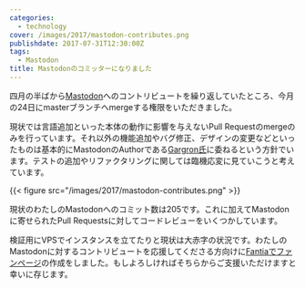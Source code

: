 ```yaml
---
categories:
  - technology
cover: /images/2017/mastodon-contributes.png
publishdate: 2017-07-31T12:30:00Z
tags:
  - Mastodon
title: Mastodonのコミッターになりました
---
```


四月の半ばから[Mastodon](https://joinmastodon.org/)へのコントリビュートを繰り返していたところ、今月の24日にmasterブランチへmergeする権限をいただきました。

現状では言語追加といった本体の動作に影響を与えないPull Requestのmergeのみを行っています。それ以外の機能追加やバグ修正、デザインの変更などといったものは基本的にMastodonのAuthorである[Gargron氏](https://github.com/Gargron)に委ねるという方針でいます。テストの追加やリファクタリングに関しては臨機応変に見ていこうと考えています。

<!--more-->

{{< figure src="/images/2017/mastodon-contributes.png" >}}

現状のわたしのMastodonへのコミット数は205です。これに加えてMastodonに寄せられたPull Requestsに対してコードレビューをいくつかしています。

検証用にVPSでインスタンスを立てたりと現状は大赤字の状況です。わたしのMastodonに対するコントリビュートを応援してくださる方向けに[Fantiaでファンページ](https://fantia.jp/ykzts)の作成をしました。もしよろしければそちらからご支援いただけますと幸いに存じます。
